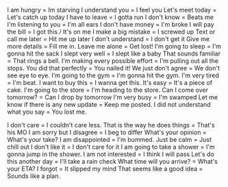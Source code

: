 I am hungry = Im starving
I understand you = I feel you
Let's meet today = Let's catch up today
I have to leave = I gotta run
I don't know = Beats me
I'm listening to you = I'm all ears
I don't have money = I'm broke
I will pay the bill = I got this / It's on me
I make a big mistake = I screwed up
Text or call me later = Hit me up later
I don't understand = I don't get it
Give me more details = Fill me in.
Leave me alone = Get lost!
I'm going to sleep = I'm gonna hit the sack
I slept very well = I slept like a baby
That sounds familiar = That rings a bell.
I'm making every possible effort = I'm pulling out all the stops.
You did that perfectly = You nailed it!
We just don't agree = We don't see eye to eye.
I'm going to the gym = I'm gonna hit the gym.
I'm very tired = I'm beat.
I want to buy this = I wanna get this.
It's easy = It's a piece of cake.
I'm going to the store = I'm heading to the store.
Can I come over tomorrow? = Can I drop by tomorrow
I'm very busy = I'm swamped
Let me know if there is any new update = Keep me posted.
I did not understand what you say = You lost me.

I don't care = I couldn't care less.
That is the way he does things = That's his MO
I am sorry but I disagree = I beg to differ
What's your opinion = What's your take?
I am disappointed = I'm bummed.
Just be calm = Just chill out
I don't like it = I don't care for it
I am going to take a shower = I'm gonna jump in the shower.
I am not interested = I think I will pass
Let's do this another day = I'll take a rain check
What time will you arrive? = What's your ETA?
I forgot = It slipped my mind
That seems like a good idea = Sounds like a plan.